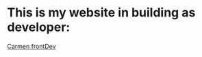 # This is my website in building as developer:

<a href='https://carmen-valero-developer.netlify.app/'>Carmen frontDev</a>
